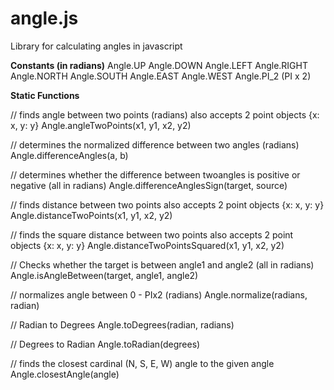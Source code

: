 # angle.js
Library for calculating angles in javascript

__Constants (in radians)__
Angle.UP
Angle.DOWN
Angle.LEFT
Angle.RIGHT
Angle.NORTH
Angle.SOUTH
Angle.EAST
Angle.WEST
Angle.PI_2 (PI x 2)

__Static Functions__

// finds angle between two points (radians) also accepts 2 point objects {x: x, y: y}
Angle.angleTwoPoints(x1, y1, x2, y2)

// determines the normalized difference between two angles (radians)
Angle.differenceAngles(a, b)

// determines whether the difference between twoangles is positive or negative (all in radians)
Angle.differenceAnglesSign(target, source)

// finds distance between two points also accepts 2 point objects {x: x, y: y}
Angle.distanceTwoPoints(x1, y1, x2, y2)

// finds the square distance between two points also accepts 2 point objects {x: x, y: y}
Angle.distanceTwoPointsSquared(x1, y1, x2, y2)

// Checks whether the target is between angle1 and angle2 (all in radians)
Angle.isAngleBetween(target, angle1, angle2)

// normalizes angle between 0 - PIx2 (radians)
Angle.normalize(radians, radian)

// Radian to Degrees
Angle.toDegrees(radian, radians)

// Degrees to Radian
Angle.toRadian(degrees)

// finds the closest cardinal (N, S, E, W) angle to the given angle
Angle.closestAngle(angle)